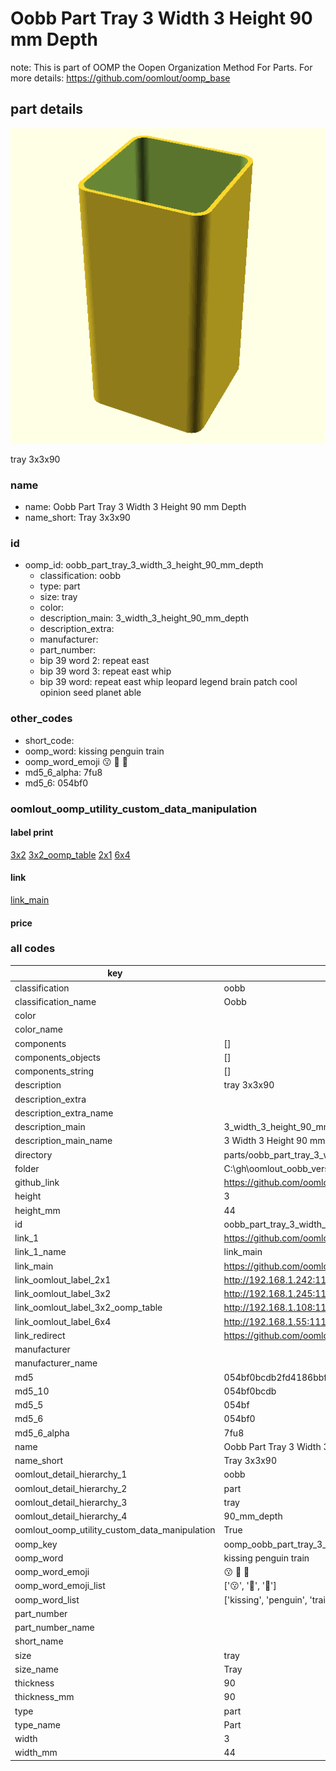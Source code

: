 # Oobb Part Tray 3 Width 3 Height 90 mm Depth  

note: This is part of OOMP the Oopen Organization Method For Parts. For more details: https://github.com/oomlout/oomp_base

##  part details
  

[![](3dpr.png)](3dpr.png)

tray 3x3x90



### name
* name: Oobb Part Tray 3 Width 3 Height 90 mm Depth
* name_short: Tray 3x3x90 
### id
* oomp_id: oobb_part_tray_3_width_3_height_90_mm_depth
  * classification: oobb
  * type: part
  * size: tray
  * color: 
  * description_main: 3_width_3_height_90_mm_depth
  * description_extra: 
  * manufacturer: 
  * part_number: 
  * bip 39 word 2: repeat east
  * bip 39 word 3: repeat east whip
  * bip 39 word: repeat east whip leopard legend brain patch cool opinion seed planet able

### other_codes
* short_code: 
* oomp_word: kissing penguin train
* oomp_word_emoji :kissing: :penguin: :train:
* md5_6_alpha: 7fu8
* md5_6: 054bf0






### oomlout_oomp_utility_custom_data_manipulation
#### label print
[3x2](http://192.168.1.245:1112/?label=oomp%207fu8)
[3x2_oomp_table](http://192.168.1.108:1112/?label=oomp%207fu8)
[2x1](http://192.168.1.242:1112/?label=oomp%207fu8)
[6x4](http://192.168.1.55:1112/?label=oomp%207fu8)    

#### link

[link_main](https://github.com/oomlout/oomlout_oobb_version_4_generated_parts/tree/main/navigation_oomp/oobb/part/tray/3_width_3_height_90_mm_depth/part)                              

#### price







### all codes 
| key | value |  
| --- | --- |  
| classification | oobb |  
| classification_name | Oobb |  
| color |  |  
| color_name |  |  
| components | [] |  
| components_objects | [] |  
| components_string | [] |  
| description | tray 3x3x90 |  
| description_extra |  |  
| description_extra_name |  |  
| description_main | 3_width_3_height_90_mm_depth |  
| description_main_name | 3 Width 3 Height 90 mm Depth |  
| directory | parts/oobb_part_tray_3_width_3_height_90_mm_depth |  
| folder | C:\gh\oomlout_oobb_version_4_generated_parts\parts\oobb_part_tray_3_width_3_height_90_mm_depth |  
| github_link | https://github.com/oomlout/oomlout_oomp_part_src/tree/main/parts/oobb_part_tray_3_width_3_height_90_mm_depth |  
| height | 3 |  
| height_mm | 44 |  
| id | oobb_part_tray_3_width_3_height_90_mm_depth |  
| link_1 | https://github.com/oomlout/oomlout_oobb_version_4_generated_parts/tree/main/navigation_oomp/oobb/part/tray/3_width_3_height_90_mm_depth/part |  
| link_1_name | link_main |  
| link_main | https://github.com/oomlout/oomlout_oobb_version_4_generated_parts/tree/main/navigation_oomp/oobb/part/tray/3_width_3_height_90_mm_depth/part |  
| link_oomlout_label_2x1 | http://192.168.1.242:1112/?label=oomp%207fu8 |  
| link_oomlout_label_3x2 | http://192.168.1.245:1112/?label=oomp%207fu8 |  
| link_oomlout_label_3x2_oomp_table | http://192.168.1.108:1112/?label=oomp%207fu8 |  
| link_oomlout_label_6x4 | http://192.168.1.55:1112/?label=oomp%207fu8 |  
| link_redirect | https://github.com/oomlout/oomlout_oobb_version_4_generated_parts/tree/main/parts/oobb_tray_03_03_90 |  
| manufacturer |  |  
| manufacturer_name |  |  
| md5 | 054bf0bcdb2fd4186bbfc805f4d16db5 |  
| md5_10 | 054bf0bcdb |  
| md5_5 | 054bf |  
| md5_6 | 054bf0 |  
| md5_6_alpha | 7fu8 |  
| name | Oobb Part Tray 3 Width 3 Height 90 mm Depth |  
| name_short | Tray 3x3x90  |  
| oomlout_detail_hierarchy_1 | oobb |  
| oomlout_detail_hierarchy_2 | part |  
| oomlout_detail_hierarchy_3 | tray |  
| oomlout_detail_hierarchy_4 | 90_mm_depth |  
| oomlout_oomp_utility_custom_data_manipulation | True |  
| oomp_key | oomp_oobb_part_tray_3_width_3_height_90_mm_depth |  
| oomp_word | kissing penguin train |  
| oomp_word_emoji | :kissing: :penguin: :train: |  
| oomp_word_emoji_list | [':kissing:', ':penguin:', ':train:'] |  
| oomp_word_list | ['kissing', 'penguin', 'train'] |  
| part_number |  |  
| part_number_name |  |  
| short_name |  |  
| size | tray |  
| size_name | Tray |  
| thickness | 90 |  
| thickness_mm | 90 |  
| type | part |  
| type_name | Part |  
| width | 3 |  
| width_mm | 44 |  
